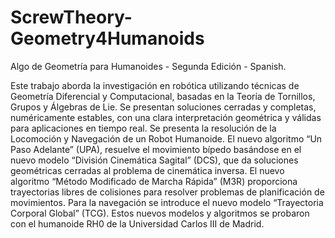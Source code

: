 # ScrewTheory-Geometry4Humanoids
Algo de Geometría para Humanoides - Segunda Edición - Spanish.

Este trabajo aborda la investigación en robótica utilizando técnicas de Geometría Diferencial y Computacional, basadas en la Teoría de Tornillos, Grupos y Álgebras de Lie. Se presentan soluciones cerradas y completas, numéricamente estables, con una clara interpretación geométrica y válidas para aplicaciones en tiempo real.
Se presenta la resolución de la Locomoción y Navegación de un Robot Humanoide. El nuevo algoritmo “Un Paso Adelante” (UPA), resuelve el movimiento bípedo basándose en el nuevo modelo “División Cinemática Sagital” (DCS), que da soluciones geométricas cerradas al problema de cinemática inversa. El nuevo algoritmo “Método Modificado de Marcha Rápida” (M3R) proporciona trayectorias libres de colisiones para resolver problemas de planificación de movimientos. Para la navegación se introduce el nuevo modelo “Trayectoria Corporal Global” (TCG). Estos nuevos modelos y algoritmos se probaron con el humanoide RH0 de la Universidad Carlos III de Madrid.
